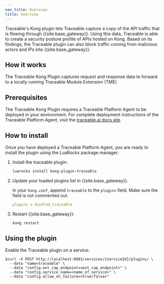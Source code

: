 ```yaml
---
nav_title: Overview
title: Overview
---
```


Traceable's Kong plugin lets Traceable capture a copy of the API traffic that is flowing through {{site.base_gateway}}.
Using this data, Traceable is able to create a security posture profile of APIs hosted on Kong.
Based on its findings, the Traceable plugin can also block traffic coming from malicious actors and IPs into {{site.base_gateway}}.

## How it works

The Traceable Kong Plugin captures request and response data to forward to a locally running Traceable Module Extension (TME).

## Prerequisites
The Traceable Kong Plugin requires a Traceable Platform Agent to be deployed in your environment.
For complete deployment instructions of the Traceable Platform Agent, visit the [traceable.ai docs site](https://docs.traceable.ai/docs/k8s).

## How to install

Once you have deployed a Traceable Platform Agent, you are ready to install the plugin using the LuaRocks package manager:

1. Install the traceable plugin:

    ```sh
    luarocks install kong-plugin-traceable
    ```

2. Update your loaded plugins list in {{site.base_gateway}}.

    In your `kong.conf`, append `traceable` to the `plugins` field. Make sure the field is not commented out.

    ```yaml
    plugins = bundled,traceable
    ```

3. Restart {{site.base_gateway}}:

    ```sh
    kong restart
    ```

## Using the plugin

Enable the Traceable plugin on a service:

```shell
$curl -X POST http://localhost:8001/services/{serviceId}/plugins/ \
  --data "name=traceable" \
  --data "config.ext_cap_endpoint=<ext_cap_endpoint>" \
  --data "config.service_name=<name_of_service>" \
  --data "config.allow_on_failure=<true/false>"
```

